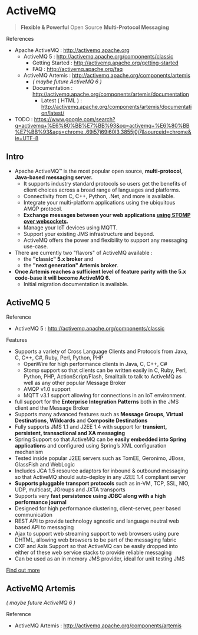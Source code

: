 # ActiveMQ

> **Flexible & Powerful** Open Source **Multi-Protocol Messaging**

References

- Apache ActiveMQ : http://activemq.apache.org
    - ActiveMQ 5 : http://activemq.apache.org/components/classic
        - Getting Started : http://activemq.apache.org/getting-started
        - FAQ : http://activemq.apache.org/faq
    - ActiveMQ Artemis : http://activemq.apache.org/components/artemis
        - _( maybe future ActiveMQ 6 )_
        - Documentation : http://activemq.apache.org/components/artemis/documentation
            - Latest ( HTML ) : http://activemq.apache.org/components/artemis/documentation/latest/
- TODO : https://www.google.com/search?q=activemq+%E6%80%BB%E7%BB%93&oq=activemq+%E6%80%BB%E7%BB%93&aqs=chrome..69i57j69i60l3.3855j0j7&sourceid=chrome&ie=UTF-8

## Intro

- Apache ActiveMQ™ is the most popular open source, **multi-protocol, Java-based messaging server.**
    - It supports industry standard protocols so users get the benefits of client choices across a broad range of languages and platforms.
    - Connectivity from C, C++, Python, .Net, and more is available.
    - Integrate your multi-platform applications using the ubiquitous AMQP protocol.
    - **Exchange messages between your web applications <u>using STOMP over websockets</u>.**
    - Manage your IoT devices using MQTT.
    - Support your existing JMS infrastructure and beyond.
    - ActiveMQ offers the power and flexibility to support any messaging use-case.
- There are currently two "flavors" of ActiveMQ available :
    - the **"classic" 5.x broker** and
    - the **"next generation" Artemis broker**.
- **Once Artemis reaches a sufficient level of feature parity with the 5.x code-base it will become ActiveMQ 6.**
    - Initial migration documentation is available.

## ActiveMQ 5

Reference

- ActiveMQ 5 : http://activemq.apache.org/components/classic

Features

- Supports a variety of Cross Language Clients and Protocols from Java, C, C++, C#, Ruby, Perl, Python, PHP
    - OpenWire for high performance clients in Java, C, C++, C#
    - Stomp support so that clients can be written easily in C, Ruby, Perl, Python, PHP, ActionScript/Flash, Smalltalk to talk to ActiveMQ as well as any other popular Message Broker
    - AMQP v1.0 support
    - MQTT v3.1 support allowing for connections in an IoT environment.
- full support for the **Enterprise Integration Patterns** both in the JMS client and the Message Broker
- Supports many advanced features such as **Message Groups**, **Virtual Destinations**, **Wildcards** and **Composite Destinations**
- Fully supports JMS 1.1 and J2EE 1.4 with support for **transient, persistent, transactional and XA messaging**
- Spring Support so that ActiveMQ can be **easily embedded into Spring applications** and configured using Spring’s XML configuration mechanism
- Tested inside popular J2EE servers such as TomEE, Geronimo, JBoss, GlassFish and WebLogic
- Includes JCA 1.5 resource adaptors for inbound & outbound messaging so that ActiveMQ should auto-deploy in any J2EE 1.4 compliant server
- **Supports pluggable transport protocols** such as in-VM, TCP, SSL, NIO, UDP, multicast, JGroups and JXTA transports
- Supports very **fast persistence using JDBC along with a high performance journal**
- Designed for high performance clustering, client-server, peer based communication
- REST API to provide technology agnostic and language neutral web based API to messaging
- Ajax to support web streaming support to web browsers using pure DHTML, allowing web browsers to be part of the messaging fabric
- CXF and Axis Support so that ActiveMQ can be easily dropped into either of these web service stacks to provide reliable messaging
- Can be used as an in memory JMS provider, ideal for unit testing JMS

[Find out more](http://activemq.apache.org/features)

## ActiveMQ Artemis

_( maybe future ActiveMQ 6 )_

Reference

- ActiveMQ Artemis : http://activemq.apache.org/components/artemis
